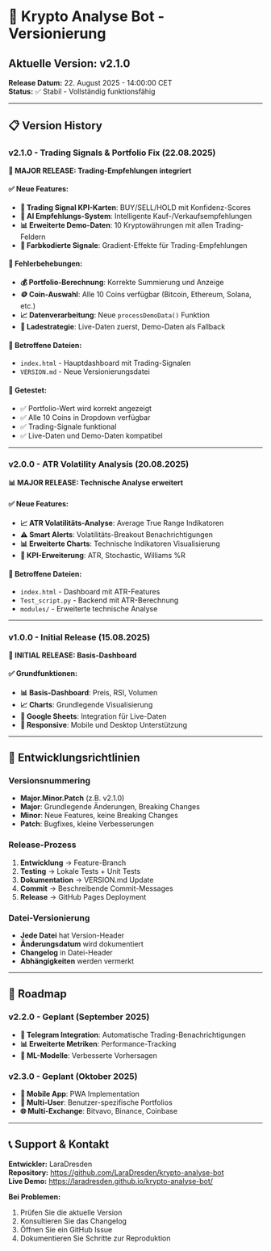 # 🚀 Krypto Analyse Bot - Versionierung

## Aktuelle Version: v2.1.0

**Release Datum:** 22. August 2025 - 14:00:00 CET  
**Status:** ✅ Stabil - Vollständig funktionsfähig

---

## 📋 Version History

### v2.1.0 - Trading Signals & Portfolio Fix (22.08.2025)
**🎯 MAJOR RELEASE: Trading-Empfehlungen integriert**

#### ✅ Neue Features:
- **🎯 Trading Signal KPI-Karten**: BUY/SELL/HOLD mit Konfidenz-Scores
- **🤖 AI Empfehlungs-System**: Intelligente Kauf-/Verkaufsempfehlungen
- **📊 Erweiterte Demo-Daten**: 10 Kryptowährungen mit allen Trading-Feldern
- **🎨 Farbkodierte Signale**: Gradient-Effekte für Trading-Empfehlungen

#### 🔧 Fehlerbehebungen:
- **💰 Portfolio-Berechnung**: Korrekte Summierung und Anzeige
- **🪙 Coin-Auswahl**: Alle 10 Coins verfügbar (Bitcoin, Ethereum, Solana, etc.)
- **📈 Datenverarbeitung**: Neue `processDemoData()` Funktion
- **🔄 Ladestrategie**: Live-Daten zuerst, Demo-Daten als Fallback

#### 📁 Betroffene Dateien:
- `index.html` - Hauptdashboard mit Trading-Signalen
- `VERSION.md` - Neue Versionierungsdatei

#### 🧪 Getestet:
- ✅ Portfolio-Wert wird korrekt angezeigt
- ✅ Alle 10 Coins in Dropdown verfügbar
- ✅ Trading-Signale funktional
- ✅ Live-Daten und Demo-Daten kompatibel

---

### v2.0.0 - ATR Volatility Analysis (20.08.2025)
**📊 MAJOR RELEASE: Technische Analyse erweitert**

#### ✅ Neue Features:
- **📈 ATR Volatilitäts-Analyse**: Average True Range Indikatoren
- **⚠️ Smart Alerts**: Volatilitäts-Breakout Benachrichtigungen
- **📊 Erweiterte Charts**: Technische Indikatoren Visualisierung
- **🔢 KPI-Erweiterung**: ATR, Stochastic, Williams %R

#### 📁 Betroffene Dateien:
- `index.html` - Dashboard mit ATR-Features
- `Test_script.py` - Backend mit ATR-Berechnung
- `modules/` - Erweiterte technische Analyse

---

### v1.0.0 - Initial Release (15.08.2025)
**🎉 INITIAL RELEASE: Basis-Dashboard**

#### ✅ Grundfunktionen:
- **📊 Basis-Dashboard**: Preis, RSI, Volumen
- **📈 Charts**: Grundlegende Visualisierung
- **🔄 Google Sheets**: Integration für Live-Daten
- **📱 Responsive**: Mobile und Desktop Unterstützung

---

## 🔧 Entwicklungsrichtlinien

### Versionsnummering
- **Major.Minor.Patch** (z.B. v2.1.0)
- **Major**: Grundlegende Änderungen, Breaking Changes
- **Minor**: Neue Features, keine Breaking Changes  
- **Patch**: Bugfixes, kleine Verbesserungen

### Release-Prozess
1. **Entwicklung** → Feature-Branch
2. **Testing** → Lokale Tests + Unit Tests
3. **Dokumentation** → VERSION.md Update
4. **Commit** → Beschreibende Commit-Messages
5. **Release** → GitHub Pages Deployment

### Datei-Versionierung
- **Jede Datei** hat Version-Header
- **Änderungsdatum** wird dokumentiert
- **Changelog** in Datei-Header
- **Abhängigkeiten** werden vermerkt

---

## 🚀 Roadmap

### v2.2.0 - Geplant (September 2025)
- **🔔 Telegram Integration**: Automatische Trading-Benachrichtigungen
- **📊 Erweiterte Metriken**: Performance-Tracking
- **🤖 ML-Modelle**: Verbesserte Vorhersagen

### v2.3.0 - Geplant (Oktober 2025)
- **📱 Mobile App**: PWA Implementation
- **🔐 Multi-User**: Benutzer-spezifische Portfolios
- **🌐 Multi-Exchange**: Bitvavo, Binance, Coinbase

---

## 📞 Support & Kontakt

**Entwickler:** LaraDresden  
**Repository:** https://github.com/LaraDresden/krypto-analyse-bot  
**Live Demo:** https://laradresden.github.io/krypto-analyse-bot/

**Bei Problemen:**
1. Prüfen Sie die aktuelle Version
2. Konsultieren Sie das Changelog
3. Öffnen Sie ein GitHub Issue
4. Dokumentieren Sie Schritte zur Reproduktion
